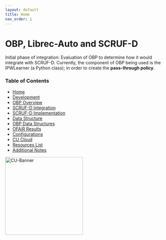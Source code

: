 ```yaml
---
layout: default
title: Home
nav_order: 1
---
```

# OBP, Librec-Auto and SCRUF-D

Initial phase of integration: Evaluation of OBP to determine how it would integrate with SCRUF-D. Currently, the component of OBP being used is the IPWLearner (a Python class); in order to create the **pass-through policy**.

### Table of Contents
- [Home](index)
- [Development](03-dev)
- [OBP Overview](04-obp-overview)
- [SCRUF-D Integration](05-scruf-d)
- [SCRUF-D Implementation](06-implementation)
- [Data Structure](07-data-structure)
- [OBP Data Structures](08-slate)
- [OFAiR Results](09-OFAiR)
- [Configurations](10-test-config)
- [CU Cloud](11-cloud)
- [Resources List](12-resources)
- [Additional Notes](13-notes)

<img src='https://www.colorado.edu/profiles/express/themes/ucb/images/cu-boulder-logo-text-black.svg' width='250' alt='CU-Banner'>
